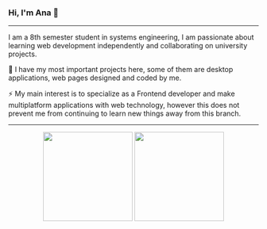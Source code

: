 ### Hi, I'm Ana 👋
______________________________________________________________

I am a 8th semester student in systems engineering, I am passionate about learning web development independently and collaborating on university projects.

🌱 I have my most important projects here, some of them are desktop applications, web pages designed and coded by me.

⚡ My main interest is to specialize as a Frontend developer and make multiplatform applications with web technology, however this does not prevent me from continuing to learn new things away from this branch.

__________________________________________________________

<div align="center" >
  <img  height="180rem" src="https://github-readme-stats.vercel.app/api?username=anapatino&count_private&show_icons=true&include_all_commits=true&hide_border=true&theme=react"/>
  <img height="180rem"  src="https://github-readme-stats.vercel.app/api/top-langs/?username=anapatino&layout=compact&hide_border=true&theme=react&langs_count=10" />
</div>
